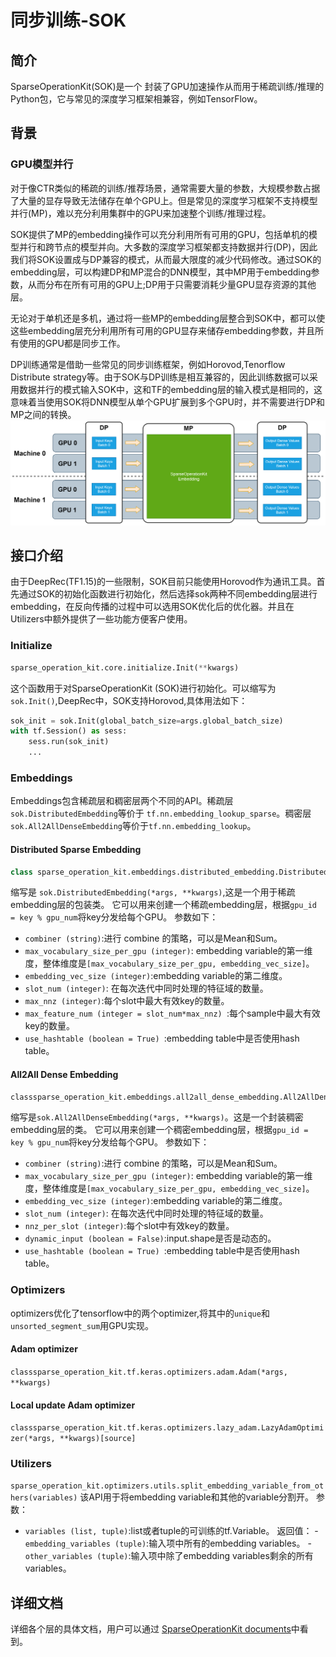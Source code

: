 # 同步训练-SOK
## 简介

SparseOperationKit(SOK)是一个 封装了GPU加速操作从而用于稀疏训练/推理的Python包，它与常见的深度学习框架相兼容，例如TensorFlow。
 	
## 背景
### GPU模型并行
对于像CTR类似的稀疏的训练/推荐场景，通常需要大量的参数，大规模参数占据了大量的显存导致无法储存在单个GPU上。但是常见的深度学习框架不支持模型并行(MP)，难以充分利用集群中的GPU来加速整个训练/推理过程。

SOK提供了MP的embedding操作可以充分利用所有可用的GPU，包括单机的模型并行和跨节点的模型并向。大多数的深度学习框架都支持数据并行(DP)，因此我们将SOK设置成与DP兼容的模式，从而最大限度的减少代码修改。通过SOK的embedding层，可以构建DP和MP混合的DNN模型，其中MP用于embedding参数，从而分布在所有可用的GPU上;DP用于只需要消耗少量GPU显存资源的其他层。

无论对于单机还是多机，通过将一些MP的embedding层整合到SOK中，都可以使这些embedding层充分利用所有可用的GPU显存来储存embedding参数，并且所有使用的GPU都是同步工作。

DP训练通常是借助一些常见的同步训练框架，例如Horovod,Tenorflow Distribute strategy等。由于SOK与DP训练是相互兼容的，因此训练数据可以采用数据并行的模式输入SOK中，这和TF的embedding层的输入模式是相同的，这意味着当使用SOK将DNN模型从单个GPU扩展到多个GPU时，并不需要进行DP和MP之间的转换。
![WorkFlowOfEmbeddingLayer](同步训练-SOK/workflow_of_embeddinglayer.png)

 	
## 接口介绍 
 由于DeepRec(TF1.15)的一些限制，SOK目前只能使用Horovod作为通讯工具。首先通过SOK的初始化函数进行初始化，然后选择sok两种不同embedding层进行embedding，在反向传播的过程中可以选用SOK优化后的优化器。并且在Utilizers中额外提供了一些功能方便客户使用。
### Initialize
```python
sparse_operation_kit.core.initialize.Init(**kwargs)
```
这个函数用于对SparseOperationKit (SOK)进行初始化。可以缩写为 `sok.Init()`,DeepRec中，SOK支持Horovod,具体用法如下：
```python
sok_init = sok.Init(global_batch_size=args.global_batch_size)
with tf.Session() as sess:
    sess.run(sok_init)
    ...
```
### Embeddings
Embeddings包含稀疏层和稠密层两个不同的API。稀疏层`sok.DistributedEmbedding`等价于 `tf.nn.embedding_lookup_sparse`。稠密层`sok.All2AllDenseEmbedding`等价于`tf.nn.embedding_lookup`。
#### Distributed Sparse Embedding
```python
class sparse_operation_kit.embeddings.distributed_embedding.DistributedEmbedding(combiner, max_vocabulary_size_per_gpu, embedding_vec_size, slot_num, max_nnz, max_feature_num=1, use_hashtable=True, **kwargs)
```
缩写是 `sok.DistributedEmbedding(*args, **kwargs)`,这是一个用于稀疏embedding层的包装类。 它可以用来创建一个稀疏embedding层，根据`gpu_id = key % gpu_num`将key分发给每个GPU。 
参数如下：
- `combiner (string)`:进行 combine 的策略，可以是Mean和Sum。
- `max_vocabulary_size_per_gpu (integer)`: embedding variable的第一维度，整体维度是`[max_vocabulary_size_per_gpu, embedding_vec_size]`。
- `embedding_vec_size (integer)`:embedding variable的第二维度。
- `slot_num (integer)`: 在每次迭代中同时处理的特征域的数量。
- `max_nnz (integer)`:每个slot中最大有效key的数量。
- `max_feature_num (integer = slot_num*max_nnz) `:每个sample中最大有效key的数量。
- `use_hashtable (boolean = True) `:embedding table中是否使用hash table。
#### All2All Dense Embedding
```python
classsparse_operation_kit.embeddings.all2all_dense_embedding.All2AllDenseEmbedding(max_vocabulary_size_per_gpu, embedding_vec_size, slot_num, nnz_per_slot, dynamic_input=False, use_hashtable=True, **kwargs)
```
缩写是`sok.All2AllDenseEmbedding(*args, **kwargs)`。这是一个封装稠密embedding层的类。 它可以用来创建一个稠密embedding层，根据`gpu_id = key % gpu_num`将key分发给每个GPU。 
参数如下：
- `combiner (string)`:进行 combine 的策略，可以是Mean和Sum。
- `max_vocabulary_size_per_gpu (integer)`: embedding variable的第一维度，整体维度是`[max_vocabulary_size_per_gpu, embedding_vec_size]`。
- `embedding_vec_size (integer)`:embedding variable的第二维度。
- `slot_num (integer)`: 在每次迭代中同时处理的特征域的数量。
- `nnz_per_slot (integer)`:每个slot中有效key的数量。
- `dynamic_input (boolean = False)`:input.shape是否是动态的。
- `use_hashtable (boolean = True) `:embedding table中是否使用hash table。

### Optimizers
optimizers优化了tensorflow中的两个optimizer,将其中的`unique`和`unsorted_segment_sum`用GPU实现。
#### Adam optimizer
`classsparse_operation_kit.tf.keras.optimizers.adam.Adam(*args, **kwargs)`
#### Local update Adam optimizer
`classsparse_operation_kit.tf.keras.optimizers.lazy_adam.LazyAdamOptimizer(*args, **kwargs)[source]`
### Utilizers
`sparse_operation_kit.optimizers.utils.split_embedding_variable_from_others(variables)`
该API用于将embedding variable和其他的variable分割开。
参数：
- `variables (list, tuple)`:list或者tuple的可训练的tf.Variable。
返回值：
-`embedding_variables (tuple)`:输入项中所有的embedding variables。
-`other_variables (tuple)`:输入项中除了embedding variables剩余的所有variables。

## 详细文档
详细各个层的具体文档，用户可以通过 [SparseOperationKit documents](https://nvidia-merlin.github.io/HugeCTR/sparse_operation_kit/master/index.html)中看到。
